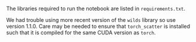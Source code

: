 The libraries required to run the notebook are listed in `requirements.txt`. 

We had trouble using more recent version of the `wilds` library so use version 1.1.0.
Care may be needed to ensure that `torch_scatter` is installed such that it is compiled for the same CUDA version as `torch`.